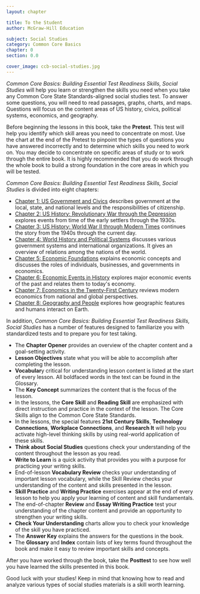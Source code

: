 ```yaml
---
layout: chapter

title: To the Student
author: McGraw-Hill Education

subject: Social Studies
category: Common Core Basics
chapter: 0
section: 0.0

cover_image: ccb-social-studies.jpg
---
```

*Common Core Basics: Building Essential Test Readiness Skills, Social Studies* will help you learn or strengthen the skills you need when you take any Common Core State Standards-aligned social studies test. To answer some questions, you will need to read passages, graphs, charts, and maps. Questions will focus on the content areas of US history, civics, political systems, economics, and geography.

Before beginning the lessons in this book, take the **Pretest**. This test will help you identify which skill areas you need to concentrate on most. Use the chart at the end of the Pretest to pinpoint the types of questions you have answered incorrectly and to determine which skills you need to work on. You may decide to concentrate on specific areas of study or to work through the entire book. It is highly recommended that you do work through the whole book to build a strong foundation in the core areas in which you will be tested.

*Common Core Basics: Building Essential Test Readiness Skills, Social Studies* is divided into eight chapters:

 * [Chapter 1: US Government and Civics](chapter-1) describes government at the local, state, and national levels and the responsibilities of citizenship.
 * [Chapter 2: US History: Revolutionary War through the Depression](chapter-2) explores events from time of the early settlers through the 1930s.
 * [Chapter 3: US History: World War II through Modern Times](chapter-3) continues the story from the 1940s through the current day.
 * [Chapter 4: World History and Political Systems](chapter-4) discusses various government systems and international organizations. It gives an overview of relations among the nations of the world.
 * [Chapter 5: Economic Foundations](chapter-5) explains economic concepts and discusses the roles of individuals, businesses, and governments in economics.
 * [Chapter 6: Economic Events in History](chapter-6) explores major economic events of the past and relates them to today's economy.
 * [Chapter 7: Economics in the Twenty-First Century](chapter-7) reviews modern economics from national and global perspectives.
 * [Chapter 8: Geography and People](chapter-8) explores how geographic features and humans interact on Earth.
 
In addition, *Common Core Basics: Building Essential Test Readiness Skills, Social Studies* has a number of features designed to familiarize you with standardized tests and to prepare you for test taking.

 * The **Chapter Opener** provides an overview of the chapter content and a goal-setting activity.
 * **Lesson Objectives** state what you will be able to accomplish after completing the lesson.
 * **Vocabular**y critical for understanding lesson content is listed at the start of every lesson. All boldfaced words in the text can be found in the Glossary.
 * The **Key Concept** summarizes the content that is the focus of the lesson.
 * In the lessons, the **Core Skill** and **Reading Skill** are emphasized with direct instruction and practice in the context of the lesson. The Core Skills align to the Common Core State Standards.
 * In the lessons, the special features **21st Century Skills**, **Technology Connections**, **Workplace Connections**, and **Research It** will help you activate high-level thinking skills by using real-world application of these skills.
 * **Think about Social Studies** questions check your understanding of the content throughout the lesson as you read.
 * **Write to Learn** is a quick activity that provides you with a purpose for practicing your writing skills.
 * End-of-lesson **Vocabulary Review** checks your understanding of important lesson vocabulary, while the Skill Review checks your understanding of the content and skills presented in the lesson.
 * **Skill Practice** and **Writing Practice** exercises appear at the end of every lesson to help you apply your learning of content and skill fundamentals.
 * The end-of-chapter **Review** and **Essay Writing Practice** test your understanding of the chapter content and provide an opportunity to strengthen your writing skills.
 * **Check Your Understanding** charts allow you to check your knowledge of the skill you have practiced.
 * The **Answer Key** explains the answers for the questions in the book.
 * The **Glossary** and **Index** contain lists of key terms found throughout the book and make it easy to review important skills and concepts.

After you have worked through the book, take the **Posttest** to see how well you have learned the skills presented in this book.

Good luck with your studies! Keep in mind that knowing how to read and analyze various types of social studies materials is a skill worth learning.